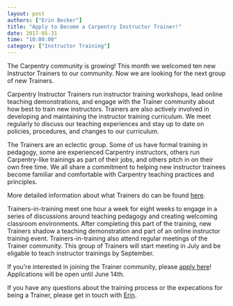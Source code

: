 ```yaml
---
layout: post
authors: ["Erin Becker"]
title: "Apply to Become a Carpentry Instructor Trainer!"
date: 2017-05-31
time: "10:00:00"
category: ["Instructor Training"]
---
```


The Carpentry community is growing! This month we welcomed ten new Instructor Trainers to our community. Now we
are looking for the next group of new Trainers.   

Carpentry Instructor Trainers run instructor training workshops, lead online teaching demonstrations, and engage
with the Trainer community about how best to train new instructors. Trainers are also actively involved in
developing and maintaining the instructor training curriculum. We meet regularly to discuss our teaching 
experiences and stay up to date on policies, procedures, and changes to our curriculum.  

The Trainers are an eclectic group. Some of us have formal training in pedagogy, some are experienced Carpentry 
instructors, others run Carpentry-like trainings as part of their jobs, and others pitch in on their own free 
time. We all share a commitment to helping new instructor trainees become familiar and comfortable with Carpentry 
teaching practices and principles.   

More detailed information about what Trainers do can be found [here](https://github.com/carpentries/policies/blob/master/trainer-agreement.md).

Trainers-in-training meet one hour a week for eight weeks to engage in a series of discussions around teaching
pedagogy and creating welcoming classroom environments. After completing this part of the training, new Trainers
shadow a teaching demonstration and part of an online instructor training event. Trainers-in-training also attend 
regular meetings of the Trainer community. This group of Trainers will start meeting in July and be eligable to
teach instructor trainings by September.  

If you're interested in joining the Trainer community, please 
[apply here](https://goo.gl/forms/yTx9yJzdWy6OAPtS2)! Applications will be open until June 14th.

If you have any questions about the training process or the 
expecations for being a Trainer, please get in touch with [Erin](mailto:ebecker@carpentries.org).
